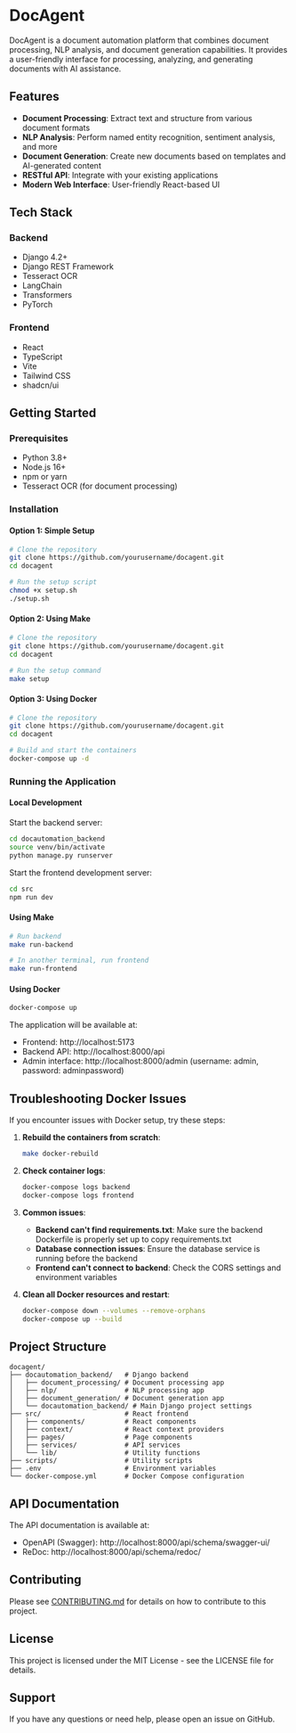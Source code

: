 # DocAgent

DocAgent is a document automation platform that combines document processing, NLP analysis, and document generation capabilities. It provides a user-friendly interface for processing, analyzing, and generating documents with AI assistance.

## Features

- **Document Processing**: Extract text and structure from various document formats
- **NLP Analysis**: Perform named entity recognition, sentiment analysis, and more
- **Document Generation**: Create new documents based on templates and AI-generated content
- **RESTful API**: Integrate with your existing applications
- **Modern Web Interface**: User-friendly React-based UI

## Tech Stack

### Backend
- Django 4.2+
- Django REST Framework
- Tesseract OCR
- LangChain
- Transformers
- PyTorch

### Frontend
- React
- TypeScript
- Vite
- Tailwind CSS
- shadcn/ui

## Getting Started

### Prerequisites

- Python 3.8+
- Node.js 16+
- npm or yarn
- Tesseract OCR (for document processing)

### Installation

#### Option 1: Simple Setup

```bash
# Clone the repository
git clone https://github.com/yourusername/docagent.git
cd docagent

# Run the setup script
chmod +x setup.sh
./setup.sh
```

#### Option 2: Using Make

```bash
# Clone the repository
git clone https://github.com/yourusername/docagent.git
cd docagent

# Run the setup command
make setup
```

#### Option 3: Using Docker

```bash
# Clone the repository
git clone https://github.com/yourusername/docagent.git
cd docagent

# Build and start the containers
docker-compose up -d
```

### Running the Application

#### Local Development

Start the backend server:
```bash
cd docautomation_backend
source venv/bin/activate
python manage.py runserver
```

Start the frontend development server:
```bash
cd src
npm run dev
```

#### Using Make

```bash
# Run backend
make run-backend

# In another terminal, run frontend
make run-frontend
```

#### Using Docker

```bash
docker-compose up
```

The application will be available at:
- Frontend: http://localhost:5173
- Backend API: http://localhost:8000/api
- Admin interface: http://localhost:8000/admin (username: admin, password: adminpassword)

## Troubleshooting Docker Issues

If you encounter issues with Docker setup, try these steps:

1. **Rebuild the containers from scratch**:
   ```bash
   make docker-rebuild
   ```

2. **Check container logs**:
   ```bash
   docker-compose logs backend
   docker-compose logs frontend
   ```

3. **Common issues**:
   - **Backend can't find requirements.txt**: Make sure the backend Dockerfile is properly set up to copy requirements.txt
   - **Database connection issues**: Ensure the database service is running before the backend
   - **Frontend can't connect to backend**: Check the CORS settings and environment variables

4. **Clean all Docker resources and restart**:
   ```bash
   docker-compose down --volumes --remove-orphans
   docker-compose up --build
   ```

## Project Structure

```
docagent/
├── docautomation_backend/   # Django backend
│   ├── document_processing/ # Document processing app
│   ├── nlp/                 # NLP processing app
│   ├── document_generation/ # Document generation app
│   └── docautomation_backend/ # Main Django project settings
├── src/                     # React frontend
│   ├── components/          # React components
│   ├── context/             # React context providers
│   ├── pages/               # Page components
│   ├── services/            # API services
│   └── lib/                 # Utility functions
├── scripts/                 # Utility scripts
├── .env                     # Environment variables
└── docker-compose.yml       # Docker Compose configuration
```

## API Documentation

The API documentation is available at:
- OpenAPI (Swagger): http://localhost:8000/api/schema/swagger-ui/
- ReDoc: http://localhost:8000/api/schema/redoc/

## Contributing

Please see [CONTRIBUTING.md](CONTRIBUTING.md) for details on how to contribute to this project.

## License

This project is licensed under the MIT License - see the LICENSE file for details.

## Support

If you have any questions or need help, please open an issue on GitHub.
